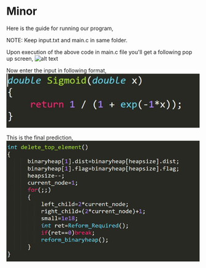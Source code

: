 # Minor

Here is the guide for running our program,

NOTE:
Keep input.txt and main.c in same folder.

Upon execution of the above code in main.c file you'll get a following pop up screen,
![alt text](https://github.com/zeph1yr/Minor/blob/main/KNN%20output.JPG)

Now enter the input in following format,
![alt text](https://github.com/zeph1yr/Minor/blob/main/Sigmoid.JPG)

This is the final prediction,
![alt text](https://github.com/zeph1yr/Minor/blob/main/BinHeap123.JPG)
